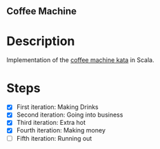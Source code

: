 ## Coffee Machine

# Description

Implementation of the [coffee machine kata](https://simcap.github.io/coffeemachine/) in Scala.

# Steps

- [x] First iteration: Making Drinks 
- [x] Second iteration: Going into business
- [x] Third iteration: Extra hot
- [x] Fourth iteration: Making money
- [ ] Fifth iteration: Running out